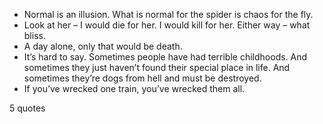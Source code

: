  - Normal is an illusion. What is normal for the spider is chaos for the fly.
 - Look at her – I would die for her. I would kill for her. Either way – what bliss.
 - A day alone, only that would be death.
 - It’s hard to say. Sometimes people have had terrible childhoods. And sometimes they just haven’t found their special place in life. And sometimes they’re dogs from hell and must be destroyed.
 - If you’ve wrecked one train, you’ve wrecked them all.

5 quotes